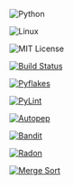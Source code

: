 
![Python](https://img.shields.io/badge/language-Python-blue)

![Linux](https://img.shields.io/badge/platform-Linux-green)

![MIT License](https://img.shields.io/badge/license-MIT-red)

[![Build Status](https://github.com/Nice-Company/HW1/actions/workflows/python-app.yml/badge.svg)](https://github.com/Nice-Company/HW1/actions/workflows/python-app.yml)

[![Pyflakes](https://github.com/Nice-Company/HW1/actions/workflows/flake8.yml/badge.svg)](https://github.com/Nice-Company/HW1/actions/workflows/flake8.yml)

[![PyLint](https://github.com/Nice-Company/HW1/actions/workflows/pylint.yml/badge.svg)](https://github.com/Nice-Company/HW1/actions/workflows/pylint.yml)

[![Autopep](https://github.com/Nice-Company/HW1/actions/workflows/autopep8.yml/badge.svg)](https://github.com/Nice-Company/HW1/actions/workflows/autopep8.yml)

[![Bandit](https://github.com/Nice-Company/HW1/actions/workflows/bandit.yml/badge.svg)](https://github.com/Nice-Company/HW1/actions/workflows/bandit.yml)

[![Radon](https://github.com/Nice-Company/HW1/actions/workflows/radon.yml/badge.svg)](https://github.com/Nice-Company/HW1/actions/workflows/radon.yml)

[![Merge Sort](https://github.com/Nice-Company/HW1/actions/workflows/merge_sort.yml/badge.svg)](https://github.com/Nice-Company/HW1/actions/workflows/merge_sort.yml)